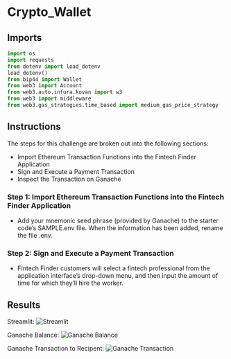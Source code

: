# Crypto_Wallet

## Imports
```python
import os
import requests
from dotenv import load_dotenv
load_dotenv()
from bip44 import Wallet
from web3 import Account
from web3.auto.infura.kovan import w3
from web3 import middleware
from web3.gas_strategies.time_based import medium_gas_price_strategy
```

## Instructions
The steps for this challenge are broken out into the following sections:

* Import Ethereum Transaction Functions into the Fintech Finder Application
* Sign and Execute a Payment Transaction
* Inspect the Transaction on Ganache
### Step 1: Import Ethereum Transaction Functions into the Fintech Finder Application

* Add your mnemonic seed phrase (provided by Ganache) to the starter code’s SAMPLE.env file. When the information has been added, rename the file .env.


### Step 2: Sign and Execute a Payment Transaction


* Fintech Finder customers will select a fintech professional from the application interface’s drop-down menu, and then input the amount of time for which they’ll hire the worker. 

## Results
Streamlit:
![Streamlit](https://user-images.githubusercontent.com/97059769/175784744-3ba44f7a-ff63-47f5-bef1-6a3a474194f1.png)

Ganache Balance:
![Ganache Balance](https://user-images.githubusercontent.com/97059769/175784710-e6714835-30aa-4ad9-a0c9-129c4d4732ec.png)

Ganache Transaction to Recipent:
![Ganache Transaction](https://user-images.githubusercontent.com/97059769/175784732-69d62776-e356-485b-b98e-5331eba7c945.png)

